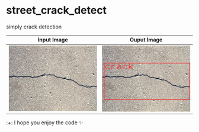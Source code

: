 # street_crack_detect
simply crack detection


   Input Image             |        Ouput Image
:-------------------------:|:-------------------------:
![](/images/input.jpg)  |  ![](/images/output.jpg)

:+: I hope you enjoy the code :sparkles:
